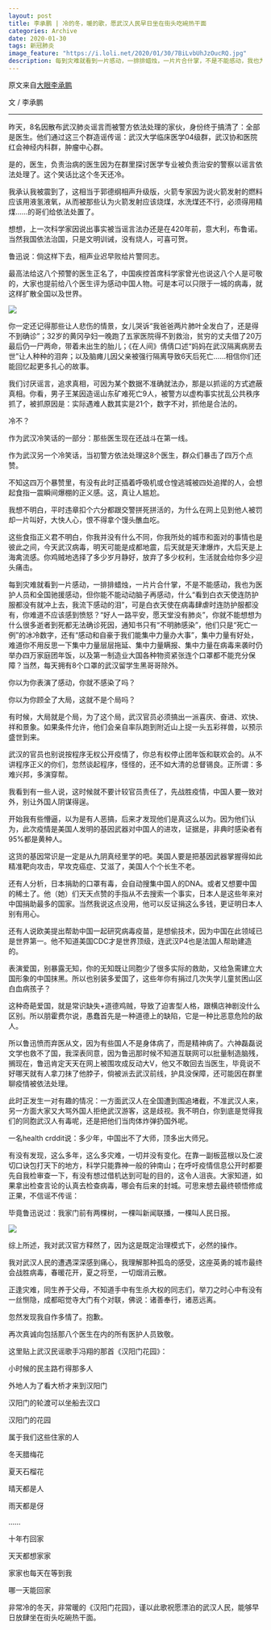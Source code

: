 ```yaml
---
layout: post
title: 李承鹏 | 冷的冬，暖的歌，愿武汉人民早日坐在街头吃碗热干面
categories: Archive
date: 2020-01-30
tags: 新冠肺炎
image_feature: "https://i.loli.net/2020/01/30/7BiLvbUhJzOucRQ.jpg"
description: 每到灾难就看到一片感动，一排排蜡烛，一片片合什掌，不是不能感动，我也为医护人员和全国驰援感动，但你能不能动动脑子再感动，什么“看到白衣天使连防护服都没有就冲上去，我流下感动的泪”，可是白衣天使在病毒肆虐时连防护服都没有，你难道不应该感到愤怒？
---
```


原文来自[大眼李承鹏](https://web.archive.org/web/20200130150726/https://mp.weixin.qq.com/s/fHnFjYFWTrYlY6aERSBpRA)

文 / 李承鹏

---

昨天，8名因散布武汉肺炎谣言而被警方依法处理的家伙，身份终于搞清了：全部是医生。他们通过这三个群造谣传谣：武汉大学临床医学04级群，武汉协和医院红会神经内科群，肿瘤中心群。

是的，医生，负责治病的医生因为在群里探讨医学专业被负责治安的警察以谣言依法处理了。这个笑话比这个冬天还冷。

我承认我被震到了，这相当于郭德纲相声升级版，火箭专家因为说火箭发射的燃料应该用液氢液氧，从而被那些认为火箭发射应该烧煤，水洗煤还不行，必须得用精煤……的哥们给依法处置了。

想想，上一次科学家因说出事实被当谣言法办还是在420年前，意大利，布鲁诺。当然我国依法治国，只是文明训诫，没有烧人，可喜可贺。

鲁迅说：倘这样下去，相声业迟早败给片警同志。

最高法给这八个预警的医生正名了，中国疾控首席科学家曾光也说这八个人是可敬的，大家也提前给八个医生评为感动中国人物。可是本可以只限于一城的病毒，就这样扩散全国以及世界。

![](https://i.loli.net/2020/01/30/1zIiUqSVQGyMJu3.jpg)

你一定还记得那些让人悲伤的情景，女儿哭诉“我爸爸两片肺叶全发白了，还是得不到确诊”；32岁的黄冈孕妇一晚跑了五家医院得不到救治，贫穷的丈夫借了20万最后仍一尸两命，带着未出生的胎儿；《在人间》倩倩口述“妈妈在武汉隔离病房去世”让人种种的泪奔；以及脑瘫儿因父亲被强行隔离导致6天后死亡……相信你们还能回忆起更多扎心的故事。

我们讨厌谣言，追求真相，可因为某个数据不准确就法办，那是以抓谣的方式遮蔽真相。你看，男子王某因造谣山东矿难死亡9人，被警方以虚构事实扰乱公共秩序抓了，被抓原因是：实际遇难人数其实是21个，数字不对，抓他是合法的。

冷不？

作为武汉冷笑话的一部分：那些医生现在还战斗在第一线。

作为武汉另一个冷笑话，当初警方依法处理这8个医生，群众们暴击了四万个点赞。

不知这四万个暴赞里，有没有此时正插着呼吸机或仓惶逃城被四处追撵的人，会想起食指一震瞬间爆棚的正义感。这，真让人尴尬。

我想不明白，平时违章扣个六分都跟交警拼死拼活的，为什么在网上见到他人被罚却一片叫好，大快人心，恨不得拿个馒头醮血吃。

这些食指正义君不明白，你我并没有什么不同，你我所处的城市和面对的事情也是彼此之间，今天武汉病毒，明天可能是成都地震，后天就是天津爆炸，大后天是上海禽流感。你鸡贼地选择了多少岁月静好，放弃了多少权利，生活就会给你多少迎头痛击。

每到灾难就看到一片感动，一排排蜡烛，一片片合什掌，不是不能感动，我也为医护人员和全国驰援感动，但你能不能动动脑子再感动，什么“看到白衣天使连防护服都没有就冲上去，我流下感动的泪”，可是白衣天使在病毒肆虐时连防护服都没有，你难道不应该感到愤怒？“好人一路平安，愿天堂没有肺炎”，你就不能想想为什么很多逝者到死都无法确诊死因，通知书只有“不明肺感染”，他们只是“死亡一例”的冰冷数字，还有“感动和自豪于我们能集中力量办大事”，集中力量有好处，难道你不用反思一下集中力量层层拖延、集中力量瞒报、集中力量在病毒来袭时仍举办四万家庭团年饭，以及第一制造业大国各种物资紧张连个口罩都不能充分保障？当然，每天拥有8个口罩的武汉留学生黑哥哥除外。

你以为你表演了感动，你就不感染了吗？

你以为你顾全了大局，这就不是个局吗？

有时候，大局就是个局，为了这个局，武汉官员必须搞出一派喜庆、奋进、欢快、祥和景象。如果条件允许，他们会亲自率队跑到附近山上捉一头五彩祥兽，以预示盛世到来。

武汉的官员也别说按程序无权公开疫情了，你总有权停止团年饭和联欢会的。从不讲程序正义的你们，忽然谈起程序，怪怪的，还不如大清的总督锡良。正所谓：多难兴邦，多演穿帮。

我看到有一些人说，这时候就不要计较官员责任了，先战胜疫情，中国人要一致对外，别让外国人阴谋得逞。

开始我有些懵逼，以为是有人恶搞，后来才发现他们是真这么以为。因为他们认为，此次疫情是美国人发明的基因武器对中国人的进攻，证据是，非典时感染者有95%都是黄种人。

这货的基因常识是一定是从九阴真经里学的吧。美国人要是把基因武器掌握得如此精准靶向攻击，早攻克癌症、艾滋了，美国人个个长生不老。

还有人分析，日本捐助的口罩有毒，会自动搜集中国人的DNA。或者又想要中国的稀土了。他（她）们天天点赞的手指从不去搜索一个事实，日本人是这些年来对中国捐助最多的国家。当然我说这点没用，他可以反证捐这么多钱，更证明日本人别有用心。

还有人说欧美提出帮助中国一起研究病毒疫苗，是想偷技术，因为中国在此领域已是世界第一。他不知道美国CDC才是世界顶级，连武汉P4也是法国人帮助建造的。

表演爱国，别暴露无知，你的无知既让同胞少了很多实际的救助，又给急需建立大国形象的中国抹黑。所以也别装多爱国了，这些年你有捐过几次失学儿童贫困山区白血病孩子？

这种奇葩爱国，就是常识缺失+道德鸡贼，导致了迫害型人格，跟横店神剧没什么区别。所以朋霍费尔说，愚蠢首先是一种道德上的缺陷，它是一种比恶意危险的敌人。

所以鲁迅愤而弃医从文，因为有些国人不是身体病了，而是精神病了。六神磊磊说文学也救不了国，我深表同意，因为鲁迅那时候不知道互联网可以批量制造脑残，搁现在，鲁迅肯定天天在网上被围攻成反动大V，他又不敢回去当医生，毕竟说不好哪天就有人拿刀抹了他脖子，倘被派去武汉前线，护具没保障，还可能因在群里聊疫情被依法处理。

此时正发生一对有趣的情况：一方面武汉人在全国遭到围追堵截，不准武汉人来，另一方面大家又大骂外国人拒绝武汉游客，这是歧视。我不明白，你到底是觉得我们的同胞武汉人有毒呢，还是把他们当肉体炸弹扔国外呢。

一名health crddit说：多少年，中国出不了大师，顶多出大师兄。

有没有发现，这么多年，这么多灾难，一切并没有变化。在靠一副板蓝根以及仁波切口诀包打天下的地方，科学只能靠神一般的钟南山；在呼吁疫情信息公开时都要先自我检审查一下，有没有想过借机达到可耻的目的，这令人沮丧。大家知道，如果拿出检查言论的认真去检查病毒，哪会有后来的封城。可思来想去最终顿悟修成正果，不信谣不传谣：

毕竟鲁迅说过：我家门前有两棵树，一棵叫新闻联播，一棵叫人民日报。

![](https://i.loli.net/2020/01/30/7BiLvbUhJzOucRQ.jpg)

综上所述，我对武汉官方释然了，因为这是既定治理模式下，必然的操作。

我对武汉人民的遭遇深深感到痛心，我理解那种孤岛的感受，这座英勇的城市最终会战胜病毒，春暖花开，夏之将至，一切烟消云散。

正逢灾难，同生养于父母，不知道手中有生杀大权的同志们，举刀之时心中有没有一丝恻隐，成都昭觉寺大门有个对联，佛说：诸善奉行，诸恶远离。

忽然发现我自作多情了。抱歉。

再次真诚向包括那八个医生在内的所有医护人员致敬。

这里贴上武汉民谣歌手冯翔的那首《汉阳门花园》：

小时候的民主路冇得那多人

外地人为了看大桥才来到汉阳门

汉阳门的轮渡可以坐船去汉口

汉阳门的花园

属于我们这些住家的人

冬天腊梅花

夏天石榴花

晴天都是人

雨天都是伢

……

十年冇回家

天天都想家家

家家也每天在等到我

哪一天能回家

非常冷的冬天，非常暖的《汉阳门花园》，谨以此歌祝愿漂泊的武汉人民，能够早日放肆坐在街头吃碗热干面。
